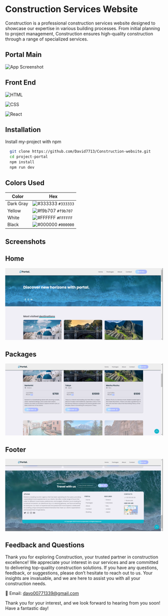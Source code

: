 
# Construction Services Website

 Construction is a professional construction services website designed to showcase our expertise in various building processes. From initial planning to project management, Construction ensures high-quality construction through a range of specialized services.

  ## Portal Main
![App Screenshot](https://github.com/David7713/Project-Portal/blob/main/src/Screenshots/Main.png?raw=true)


## Front End



![HTML](https://img.shields.io/badge/-HTML-orange?logo=html5&logoColor=white)

![CSS](https://img.shields.io/badge/-CSS-blue?logo=css3&logoColor=white)

![React](https://img.shields.io/badge/-React-blue?logo=react&logoColor=white)


## Installation

Install my-project with npm

```bash
  git clone https://github.com/David7713/Construction-website.git
  cd project-portal
  npm install
  npm run dev

```
    
## Colors Used

| Color          | Hex                                                                |
| -------------- | ------------------------------------------------------------------ |
| Dark Gray      | ![#333333](https://via.placeholder.com/10/333333?text=+) `#333333` |
| Yellow         | ![#f9b707](https://via.placeholder.com/10/f9b707?text=+) `#f9b707` |
| White          | ![#FFFFFF](https://via.placeholder.com/10/FFFFFF?text=+) `#FFFFFF` |
| Black          | ![#000000](https://via.placeholder.com/10/000000?text=+) `#000000` |



## Screenshots
   ## Home
[![App Screenshot](https://github.com/David7713/Project-Portal/blob/main/src/Screenshots/Home.png?raw=true)](https://github.com/David7713/Construction-website/blob/main/src/assets/screenshots/Screenshot_1.png?raw=true)

   ## Packages
![App Screenshot](https://github.com/David7713/Project-Portal/blob/main/src/Screenshots/Packages.png?raw=true)

   ## Footer
![App Screenshot](https://github.com/David7713/Project-Portal/blob/main/src/Screenshots/Footer.png?raw=true)

  




## Feedback and Questions
Thank you for exploring Construction, your trusted partner in construction excellence! We appreciate your interest in our services and are committed to delivering top-quality construction solutions. If you have any questions, feedback, or suggestions, please don’t hesitate to reach out to us. Your insights are invaluable, and we are here to assist you with all your construction needs.

📧 Email: davo00771339@gmail.com

Thank you for your interest, and we look forward to hearing from you soon! Have a fantastic day!

